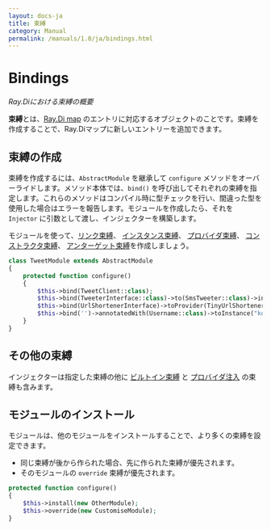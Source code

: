 ```yaml
---
layout: docs-ja
title: 束縛
category: Manual
permalink: /manuals/1.0/ja/bindings.html
---
```

# Bindings
_Ray.Diにおける束縛の概要_

**束縛**とは、[Ray.Di map](mental_model.html) のエントリに対応するオブジェクトのことです。束縛を作成することで、Ray.Diマップに新しいエントリーを追加できます。

## 束縛の作成

束縛を作成するには、`AbstractModule` を継承して `configure` メソッドをオーバーライドします。メソッド本体では、`bind()` を呼び出してそれぞれの束縛を指定します。これらのメソッドはコンパイル時に型チェックを行い、間違った型を使用した場合はエラーを報告します。モジュールを作成したら、それを `Injector` に引数として渡し、インジェクターを構築します。

モジュールを使って、[リンク束縛](linked_bindings.html)、 [インスタンス束縛](instance_bindings.html)、 [プロバイダ束縛](provider_bindings.html)、 [コンストラクタ束縛](constructor_bindings.html)、 [アンターゲット束縛](untargeted_bindings.html)を作成しましょう。

```php
class TweetModule extends AbstractModule
{
    protected function configure()
    {
        $this->bind(TweetClient::class);
        $this->bind(TweeterInterface::class)->to(SmsTweeter::class)->in(Scope::SINGLETON);
        $this->bind(UrlShortenerInterface)->toProvider(TinyUrlShortener::class);
        $this->bind('')->annotatedWith(Username::class)->toInstance("koriym");
    }
}
```

## その他の束縛

インジェクターは指定した束縛の他に [ビルトイン束縛](builtin_bindings.html) と [プロバイダ注入](injecting_providers.html) の束縛も含みます。

## モジュールのインストール

モジュールは、他のモジュールをインストールすることで、より多くの束縛を設定できます。

* 同じ束縛が後から作られた場合、先に作られた束縛が優先されます。
* そのモジュールの `override` 束縛が優先されます。

```php
protected function configure()
{
    $this->install(new OtherModule);
    $this->override(new CustomiseModule);
}
```
